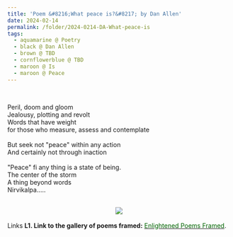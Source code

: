 ```yaml
---
title: 'Poem &#8216;What peace is?&#8217; by Dan Allen'
date: 2024-02-14
permalink: /folder/2024-0214-DA-What-peace-is
tags:
  - aquamarine @ Poetry
  - black @ Dan Allen
  - brown @ TBD
  - cornflowerblue @ TBD
  - maroon @ Is
  - maroon @ Peace
---
```


<br>

<p>
Peril, doom and gloom<br>
Jealousy, plotting and revolt<br>
Words that have weight<br>
for those who measure, assess and contemplate<br>
<br>
But seek not "peace" within any action<br>
And certainly not through inaction<br>
<br>
"Peace" fi any thing is a state of being.<br>
The center of the storm<br>
A thing beyond words<br>
Nirvikalpa.....<br>
</p>

<br>

<div style="text-align: center"><img src="/images/Poem_'What_peace_is?'_by_Dan_Allen.jpg" /></div>

<br>

<wave-list>
<list-title color="DarkSeaGreen" width="25">Links</list-title>
  <list-item color="BlanchedAlmond"  width="285"><b> L1. Link to the gallery of poems framed:</b> <a href="https://imageevent.com/sahaja/art/enlightenedpoemsframed"><font color="DarkGreen">Enlightened Poems Framed</font></a>. </list-item>
</wave-list>